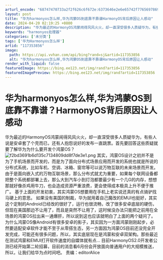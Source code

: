 ```yaml
---
arturl_encode: "68747470733a2f2f626c6f672e:6373646e2e6e65742f77656978696e5f33393535323437322f:61727469636c652f64657461696c732f313137333533383536"
layout: post
title: "华为harmonyos怎么样,华为鸿蒙OS到底靠不靠谱HarmonyOS背后原因让人感动"
date: 2024-04-20 02:19:25 +0800
description: "华为最近的HarmonyOS鸿蒙闹得风风火火，却一直深受很多人质疑华为，有些人说是安卓套了个壳而已，"
keywords: "harmonyos处理器"
categories: ['未分类']
tags: ['华为Harmonyos怎么样']
artid: "117353856"
image:
  path: https://api.vvhan.com/api/bing?rand=sj&artid=117353856
  alt: "华为harmonyos怎么样,华为鸿蒙OS到底靠不靠谱HarmonyOS背后原因让人感动"
render_with_liquid: false
featuredImage: https://bing.ee123.net/img/rand?artid=117353856
featuredImagePreview: https://bing.ee123.net/img/rand?artid=117353856
---
```


# 华为harmonyos怎么样,华为鸿蒙OS到底靠不靠谱？HarmonyOS背后原因让人感动
华为最近的HarmonyOS鸿蒙闹得风风火火，却一直深受很多人质疑华为，有些人说是安卓套了个壳而已，还有人抱怨说好的发布一直跳票。首先要回答这些质疑就要了解华为为什么要开发个鸿蒙OS？
![f2bd3691b6d135c7134809dd8f7de3e1.png](https://i-blog.csdnimg.cn/blog\_migrate/f94c9559d50b14d0a811c0a06cadaa46.png)
其实，鸿蒙OS设计之初并不是为了手机场景而开发的，而是为了面向分布式场景应用而开发的系统也就是所说的分布式系统，比如车机、空调、冰箱、窗帘等可以说万物互联的未来场景而开发。
由于是面向嵌入式的万物互联场景，那么分布式就尤为重要，如果每个联网设备都把整个系统都部署上去，那么大到汽车小到灯泡都要最少有一个几G的内存，想想那就好像杀鸡用牛刀，也会造成资源严重浪费，更会使得成本极具上升不便于推广。
基于上面的开发初衷，其实鸿蒙OS想要用在手机上老实说还真的有点骑驴找马硬上的意思。
如果没有美国的制裁，华为就用着自己魔改的EMUI也挺好，其实这个定制的Android已经改的很好了，运行也很流畅，改了很多安卓底层的硬伤，但现在美国那边不让用了，而且是突然不让用了，这时候没办法只能把之前用在全场景的鸿蒙OS拉出来一通爆肝，所以说到这也应该就明白了上面的两个疑问了。
为什么鸿蒙OS像Android有很多安卓的影子，其实因为一方面鸿蒙刚刚起步，必然要适配安卓软件才能不至于从零搭生态，另一方面因为鸿蒙OS目前还没完全开发完成，可能还有很多问题，所以，其实底层现在是鸿蒙和安卓双架构。那些最近在测试鸿蒙和EMUI打开软件速度的自媒体就有点…
目前HarmonyOS2.0开发者公测已经开始第二轮招募，目前的消息看6月份会开放面向普通用户的大规模推送，所以，让我们给华为点时间吧。
责编：editorAlice